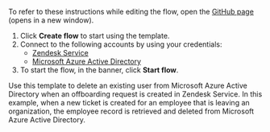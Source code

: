 To refer to these instructions while editing the flow, open the [GitHub page](https://github.com/ot4i/app-connect-templates/tree/master/resources/markdown/Delete%20a%20user%20from%20Microsoft%20Azure%20Active%20Directory%20when%20an%20offboarding%20request%20is%20created%20for%20the%20user%20in%20Zendesk%20Service_instructions.md) (opens in a new window).

1. Click **Create flow** to start using the template.
2. Connect to the following accounts by using your credentials:
   - [Zendesk Service](https://www.ibm.com/docs/en/app-connect/containers_cd?topic=apps-zendesk-service)
   - [Microsoft Azure Active Directory](https://www.ibm.com/docs/en/app-connect/containers_cd?topic=apps-microsoft-azure-active-directory) 
3. To start the flow, in the banner, click **Start flow**.


Use this template to delete an existing user from Microsoft Azure Active Directory when an offboarding request is created in Zendesk Service. In this example, when a new ticket is created for an employee that is leaving an organization, the employee record is retrieved and deleted from Microsoft Azure Active Directory.






